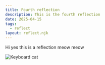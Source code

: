```yaml
---
title: Fourth reflection
description: This is the fourth reflection
date: 2025-04-15
tags:
  - reflect
layout: reflect.njk
---
```


Hi yes this is a reflection meow meow

![Keyboard cat](/assets/keyboardcat.jpg)
